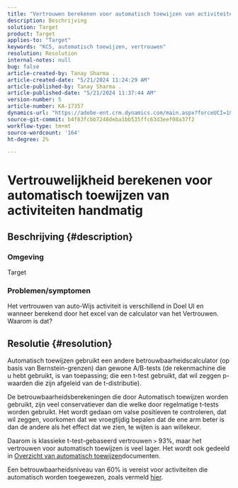 ```yaml
---
title: "Vertrouwen berekenen voor automatisch toewijzen van activiteiten handmatig"
description: Beschrijving
solution: Target
product: Target
applies-to: "Target"
keywords: "KCS, automatisch toewijzen, vertrouwen"
resolution: Resolution
internal-notes: null
bug: false
article-created-by: Tanay Sharma .
article-created-date: "5/21/2024 11:24:29 AM"
article-published-by: Tanay Sharma .
article-published-date: "5/21/2024 11:37:44 AM"
version-number: 5
article-number: KA-17357
dynamics-url: "https://adobe-ent.crm.dynamics.com/main.aspx?forceUCI=1&pagetype=entityrecord&etn=knowledgearticle&id=d84ee9a9-6417-ef11-9f8a-6045bd006b25"
source-git-commit: b4f83fcbb7248deba1bb535ffc63d3eef08a37f2
workflow-type: tm+mt
source-wordcount: '164'
ht-degree: 2%

---
```


# Vertrouwelijkheid berekenen voor automatisch toewijzen van activiteiten handmatig

## Beschrijving {#description}


### Omgeving

Target

### Problemen/symptomen

Het vertrouwen van auto-Wijs activiteit is verschillend in Doel UI en wanneer berekend door het excel van de calculator van het Vertrouwen. Waarom is dat?


## Resolutie {#resolution}


Automatisch toewijzen gebruikt een andere betrouwbaarheidscalculator (op basis van Bernstein-grenzen) dan gewone A/B-tests (de rekenmachine die u hebt gebruikt, is van toepassing; die een t-test gebruikt, dat wil zeggen p-waarden die zijn afgeleid van de t-distributie).

De betrouwbaarheidsberekeningen die door Automatisch toewijzen worden gebruikt, zijn veel conservatiever dan die welke door regelmatige t-tests worden gebruikt. Het wordt gedaan om valse positieven te controleren, dat wil zeggen, voorkomen dat we vroegtijdig bepalen dat de ene arm beter is dan de andere als het effect dat we zien, te wijten is aan willekeur.

Daarom is klassieke t-test-gebaseerd vertrouwen `>`  93%, maar het vertrouwen voor automatisch toewijzen is veel lager. Het wordt ook gedeeld in [Overzicht van automatisch toewijzen](https://experienceleague.adobe.com/docs/target/using/activities/auto-allocate/automated-traffic-allocation.html?lang=en#section_98388996F0584E15BF3A99C57EEB7629)documenten.

Een betrouwbaarheidsniveau van 60% is vereist voor activiteiten die automatisch worden toegewezen, zoals vermeld [hier](https://experienceleague.adobe.com/docs/target/using/activities/auto-allocate/determine-winner.html?lang=en#section_C8E068512A93458D8C006760B1C0B6A2).
